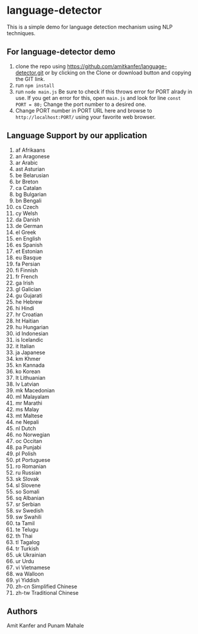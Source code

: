 # language-detector
This is a simple demo for language detection mechanism using NLP techniques.


## For language-detector demo

1. clone the repo using https://github.com/amitkanfer/language-detector.git or by clicking on the Clone or download button and copying the GIT link.
2. run `npm install`
3. run `node main.js`
    Be sure to check if this throws error for PORT alrady in use.
    If you get an error for this, open `main.js` and look for line `const PORT = 80;`
    Change the port number to a desired one.
4. Change PORT number in PORT URL here and browse to `http://localhost:PORT/` using your favorite web  browser.

## Language Support by our application

1. af Afrikaans
1. an Aragonese
1. ar Arabic
1. ast Asturian
1. be Belarusian
1. br Breton
1. ca Catalan
1. bg Bulgarian
1. bn Bengali
1. cs Czech
1. cy Welsh
1. da Danish
1. de German
1. el Greek
1. en English
1. es Spanish
1. et Estonian
1. eu Basque
1. fa Persian
1. fi Finnish
1. fr French
1. ga Irish
1. gl Galician
1. gu Gujarati
1. he Hebrew
1. hi Hindi
1. hr Croatian
1. ht Haitian
1. hu Hungarian
1. id Indonesian
1. is Icelandic
1. it Italian
1. ja Japanese
1. km Khmer
1. kn Kannada
1. ko Korean
1. lt Lithuanian
1. lv Latvian
1. mk Macedonian
1. ml Malayalam
1. mr Marathi
1. ms Malay
1. mt Maltese
1. ne Nepali
1. nl Dutch
1. no Norwegian
1. oc Occitan
1. pa Punjabi
1. pl Polish
1. pt Portuguese
1. ro Romanian
1. ru Russian
1. sk Slovak
1. sl Slovene
1. so Somali
1. sq Albanian
1. sr Serbian
1. sv Swedish
1. sw Swahili
1. ta Tamil
1. te Telugu
1. th Thai
1. tl Tagalog
1. tr Turkish
1. uk Ukrainian
1. ur Urdu
1. vi Vietnamese
1. wa Walloon
1. yi Yiddish
1. zh-cn Simplified Chinese
1. zh-tw Traditional Chinese

## Authors
Amit Kanfer and Punam Mahale
